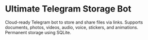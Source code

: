 # Ultimate Telegram Storage Bot

Cloud-ready Telegram bot to store and share files via links. Supports documents, photos, videos, audio, voice, stickers, and animations. Permanent storage using SQLite.